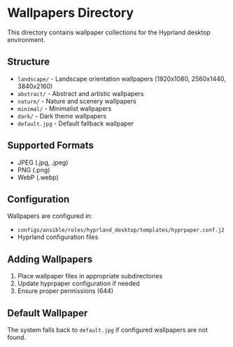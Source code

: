 # Wallpapers Directory

This directory contains wallpaper collections for the Hyprland desktop environment.

## Structure

- `landscape/` - Landscape orientation wallpapers (1920x1080, 2560x1440, 3840x2160)
- `abstract/` - Abstract and artistic wallpapers
- `nature/` - Nature and scenery wallpapers
- `minimal/` - Minimalist wallpapers
- `dark/` - Dark theme wallpapers
- `default.jpg` - Default fallback wallpaper

## Supported Formats

- JPEG (.jpg, .jpeg)
- PNG (.png)
- WebP (.webp)

## Configuration

Wallpapers are configured in:
- `configs/ansible/roles/hyprland_desktop/templates/hyprpaper.conf.j2`
- Hyprland configuration files

## Adding Wallpapers

1. Place wallpaper files in appropriate subdirectories
2. Update hyprpaper configuration if needed
3. Ensure proper permissions (644)

## Default Wallpaper

The system falls back to `default.jpg` if configured wallpapers are not found.
